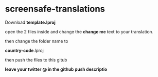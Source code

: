 # screensafe-translations


Download __template.lproj__ 

open the 2 files inside and change the __change me__ text to your translation.

then change the folder name to 

__country-code__.lproj

then push the files to this gitub

__leave your twitter @ in the github push descriptio__
